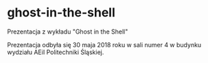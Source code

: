 # ghost-in-the-shell
Prezentacja z wykładu "Ghost in the Shell"

Prezentacja odbyła się 30 maja 2018 roku w sali numer 4 w budynku wydziału AEiI Politechniki Śląskiej.

